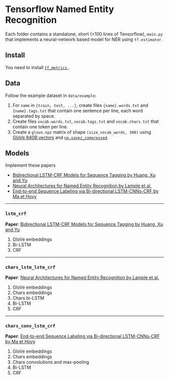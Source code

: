 # Tensorflow Named Entity Recognition

Each folder contains a standalone, short (<100 lines of Tensorflow), `main.py` that implements a neural-network based model for NER using `tf.estimator`.


## Install

You need to install [`tf_metrics` ](https://github.com/guillaumegenthial/tf_metrics).

## Data

Follow the example dataset in `data/example`:

1. For `name` in `{train, test, ...}`, create files `{name}.words.txt` and `{name}.tags.txt` that contain one sentence per line, each
word separated by space.
2. Create files `vocab.words.txt`, `vocab.tags.txt` and `vocab.chars.txt` that contain one token per line.
3. Create a `glove.npz` matrix of shape `(size_vocab_words, 300)` using [GloVe 840B vectors](https://nlp.stanford.edu/projects/glove/) and [`np.savez_compressed`](https://docs.scipy.org/doc/numpy-1.13.0/reference/generated/numpy.savez_compressed.html).


## Models

Implement these papers

- [Bidirectional LSTM-CRF Models for Sequence Tagging by Huang, Xu and Yu](https://arxiv.org/abs/1508.01991)
- [Neural Architectures for Named Entity Recognition by Lample et al.](https://arxiv.org/abs/1603.01360)
- [End-to-end Sequence Labeling via Bi-directional LSTM-CNNs-CRF by Ma et Hovy](https://arxiv.org/abs/1603.01354)

---

### `lstm_crf`

__Paper__: [Bidirectional LSTM-CRF Models for Sequence Tagging by Huang, Xu and Yu](https://arxiv.org/abs/1508.01991)

1. GloVe embeddings
2. Bi-LSTM
3. CRF

---

### `chars_lstm_lstm_crf`

__Paper__: [Neural Architectures for Named Entity Recognition by Lample et al.](https://arxiv.org/abs/1603.01360)

1. GloVe embeddings
2. Chars embeddings
3. Chars bi-LSTM
4. Bi-LSTM
5. CRF

---


### `chars_conv_lstm_crf`

__Paper__: [End-to-end Sequence Labeling via Bi-directional LSTM-CNNs-CRF by Ma et Hovy](https://arxiv.org/abs/1603.01354)

1. GloVe embeddings
2. Chars embeddings
3. Chars convolutions and max-pooling
4. Bi-LSTM
5. CRF
